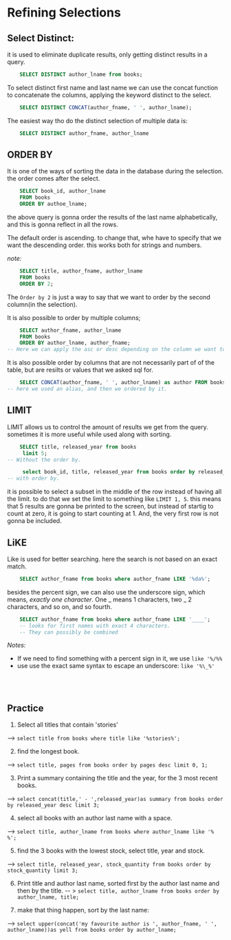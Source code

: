 # Refining Selections

</hr>

## Select Distinct:
 it is used to eliminate duplicate results, only getting distinct results in a query.
```sql
	SELECT DISTINCT author_lname from books;
```

To select distinct first name and last name we can use the concat function to concatenate the columns, applying the keyword distinct to the select.

```sql
	SELECT DISTINCT CONCAT(author_fname, ' ', author_lname);
```

The easiest way tho do the distinct selection of multiple data is:

```sql
	SELECT DISTINCT author_fname, author_lname
```


## ORDER BY
 It is one of the ways of sorting the data in the database during the selection. the order comes after the select.

```sql
	SELECT book_id, author_lname
	FROM books
	ORDER BY authoe_lname;

```

the above query is gonna order the results of the last name alphabetically, and this is gonna reflect in all the rows.

The default order is ascending. to change that, whe have to specify that we want the descending order. this works both for strings and numbers.

*note:*
```sql
	SELECT title, author_fname, author_lname
	FROM books
	ORDER BY 2;
```
The `Order by 2` is just a way to say that we want to order by the second column(in the selection).

It is also possible to order by multiple columns;

```sql
	SELECT author_fname, author_lname 
	FROM books
	ORDER BY author_lname, author_fname;
-- Here we can apply the asc or desc depending on the column we want to apply them.
```

It is also possible order by columns that are not necessarily part of of the table, but are resilts or values that we asked sql for.

```sql
	SELECT CONCAT(author_fname, ' ', author_lname) as author FROM books ORDER BY author;
-- here we used an alias, and then we ordered by it.
```

## LIMIT
LIMIT allows us to control the amount of results we get from the query. sometimes it is more useful while used along with sorting.

```sql
	SELECT title, released_year from books
	 limit 5;
-- Without the order by.
```

```sql
	 select book_id, title, released_year from books order by released_year limit 5;	
-- with order by.
```

it is possible to select a subset in the middle of the row instead of having all the limit. to do that we set the limit to something like `LIMIT 1, 5`. this means 
that 5 results are gonna be printed to the screen, but instead of startig to count at zero, it is going to start counting at 1. And, the very first row is not gonna 
be included.


## LiKE
Like is used for better searching.
here the search is not based on an exact match.

```sql
	SELECT author_fname from books where author_fname LIKE '%da%';
```


besides the percent sign, we can also use the underscore sign, which means, *exactly one character*. One _ means 1 characters, two _ 2 characters, and so on, and so 
fourth.
```sql
	SELECT author_fname from books where author_fname LIKE '____';
	-- looks for first names with exact 4 characters.
	-- They can possibly be combined
```
*Notes:*
* If we need to find something with a percent sign in it, we use `like '%/%%`
* use use the exact same syntax to escape an underscore: `like '%\_%'`

</br>
<br>

## Practice
1. Select all titles that contain 'stories'

--> `select title from books where title like '%stories%';`

2. find the longest book.

--> `select title, pages from books order by pages desc limit 0, 1;`

3. Print a summary containing the title and the year, for the 3 most recent books.

--> `select concat(title,' - ',released_year)as summary from books order by released_year desc limit 3;`

4. select all books with an author last name with a space.

--> `select title, author_lname from books where author_lname like '% %';`

5. find the 3 books with the lowest stock, select title, year and stock.

--> `select title, released_year, stock_quantity from books order by stock_quantity limit 3;`

6. Print title and author last name, sorted first by the author last name and then by the title.
-- > `select title, author_lname from books order by author_lname, title;`

7. make that thing happen, sort by the last name:

--> `select upper(concat('my favourite author is ', author_fname, ' ', author_lname))as yell from books order by author_lname;`


